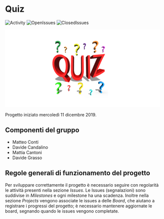 # Quiz  
![Activity](https://img.shields.io/github/commit-activity/m/itsar19-20/quiz?style=plastic)
![OpenIssues](https://img.shields.io/github/issues-raw/itsar19-20/quiz?style=plastic)
![ClosedIssues](https://img.shields.io/github/issues-closed-raw/itsar19-20/quiz?style=plastic)



![Quiz](docs/images/quiz.png "Quiz")

Progetto iniziato mercoledì 11 dicembre 2019. 

## Componenti del gruppo

- Matteo Conti
- Davide Candalino
- Mattia Cantoni
- Davide Grasso


## Regole generali di funzionamento del progetto

Per sviluppare correttamente il progetto è necessario seguire con regolarità le attività presenti nella sezione *Issues*.
Le Issues (segnalazioni) sono suddivise in *Milestones* e ogni milestone ha una scadenza.
Inoltre nella sezione *Projects* vengono associate le issues a delle *Board*, che aiutano a registrare i progressi del progetto; è necessario mantenere aggiornate le board, segnando quando le issues vengono completate.
